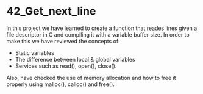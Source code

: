# 42_Get_next_line

In this project we have learned to create a function that reades lines given a file descriptor in C and compiling it with a variable buffer size.
In order to make this we have reviewed the concepts of:
- Static variables
- The difference between local & global variables
- Services such as read(), open(), close().

Also, have checked the use of memory allocation and how to free it properly using malloc(), calloc() and free().
